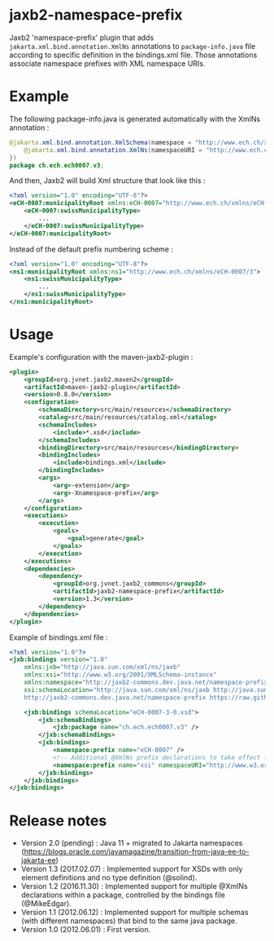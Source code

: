 # jaxb2-namespace-prefix
Jaxb2 'namespace-prefix' plugin that adds `jakarta.xml.bind.annotation.XmlNs` annotations to `package-info.java` file according to
specific definition in the bindings.xml file. Those annotations associate namespace prefixes with XML namespace URIs.


# Example

The following package-info.java is generated automatically with the XmlNs annotation :

```java
@jakarta.xml.bind.annotation.XmlSchema(namespace = "http://www.ech.ch/xmlns/eCH-0007/3", elementFormDefault = jakarta.xml.bind.annotation.XmlNsForm.QUALIFIED, xmlns = {
    @jakarta.xml.bind.annotation.XmlNs(namespaceURI = "http://www.ech.ch/xmlns/eCH-0007/3", prefix = "eCH-0007")
})
package ch.ech.ech0007.v3;
```

And then, Jaxb2 will build Xml structure that look like this :

```xml
<?xml version="1.0" encoding="UTF-8"?>
<eCH-0007:municipalityRoot xmlns:eCH-0007="http://www.ech.ch/xmlns/eCH-0007/3">
    <eCH-0007:swissMunicipalityType>
        ...
    </eCH-0007:swissMunicipalityType>
</eCH-0007:municipalityRoot>
```

Instead of the default prefix numbering scheme :

```xml
<?xml version="1.0" encoding="UTF-8"?>
<ns1:municipalityRoot xmlns:ns1="http://www.ech.ch/xmlns/eCH-0007/3">
    <ns1:swissMunicipalityType>
        ...
    </ns1:swissMunicipalityType>
</ns1:municipalityRoot>
```

# Usage

Example's configuration with the maven-jaxb2-plugin :

```xml
<plugin>
    <groupId>org.jvnet.jaxb2.maven2</groupId>
    <artifactId>maven-jaxb2-plugin</artifactId>
    <version>0.8.0</version>
    <configuration>
        <schemaDirectory>src/main/resources</schemaDirectory>
        <catalog>src/main/resources/catalog.xml</catalog>
        <schemaIncludes>
            <include>*.xsd</include>
        </schemaIncludes>
        <bindingDirectory>src/main/resources</bindingDirectory>
        <bindingIncludes>
            <include>bindings.xml</include>
        </bindingIncludes>
        <args>
            <arg>-extension</arg>
            <arg>-Xnamespace-prefix</arg>
        </args>
    </configuration>
    <executions>
        <execution>
            <goals>
                <goal>generate</goal>
            </goals>
        </execution>
    </executions>
    <dependencies>
        <dependency>
            <groupId>org.jvnet.jaxb2_commons</groupId>
            <artifactId>jaxb2-namespace-prefix</artifactId>
            <version>1.3</version>
        </dependency>
    </dependencies>
</plugin>
```

Example of bindings.xml file :

```xml
<?xml version="1.0"?>
<jxb:bindings version="1.0"
    xmlns:jxb="http://java.sun.com/xml/ns/jaxb"
    xmlns:xsi="http://www.w3.org/2001/XMLSchema-instance"
    xmlns:namespace="http://jaxb2-commons.dev.java.net/namespace-prefix"
    xsi:schemaLocation="http://java.sun.com/xml/ns/jaxb http://java.sun.com/xml/ns/jaxb/bindingschema_2_0.xsd
    http://jaxb2-commons.dev.java.net/namespace-prefix https://raw.githubusercontent.com/Siggen/jaxb2-namespace-prefix/master/src/main/resources/prefix-namespace-schema.xsd">

    <jxb:bindings schemaLocation="eCH-0007-3-0.xsd">
        <jxb:schemaBindings>
            <jxb:package name="ch.ech.ech0007.v3" />
        </jxb:schemaBindings>
        <jxb:bindings>
            <namespace:prefix name="eCH-0007" />
            <!-- Additional @XmlNs prefix declarations to take effect for this schema/package -->
            <namespace:prefix name="xsi" namespaceURI="http://www.w3.org/2001/XMLSchema-instance" />
        </jxb:bindings>
    </jxb:bindings>
</jxb:bindings>
```

# Release notes

 - Version 2.0 (pending) : Java 11 + migrated to Jakarta namespaces (https://blogs.oracle.com/javamagazine/transition-from-java-ee-to-jakarta-ee)
 - Version 1.3 (2017.02.07) : Implemented support for XSDs with only element definitions and no type definition (@solind).
 - Version 1.2 (2016.11.30) : Implemented support for multiple @XmlNs declarations within a package, controlled by the bindings file (@MikeEdgar).
 - Version 1.1 (2012.06.12) : Implemented support for multiple schemas (with different namespaces) that bind to the same java package.
 - Version 1.0 (2012.06.01) : First version.
